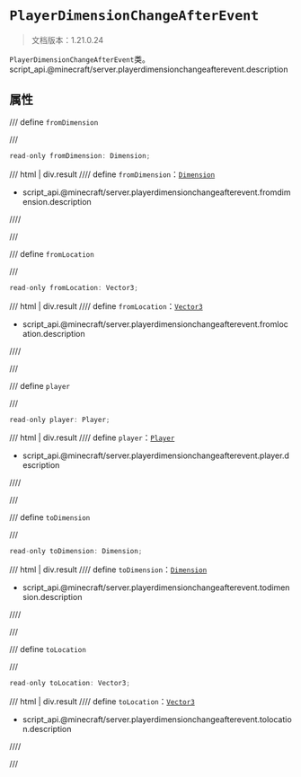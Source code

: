 # `PlayerDimensionChangeAfterEvent`

> 文档版本：1.21.0.24

`PlayerDimensionChangeAfterEvent`类。script_api.@minecraft/server.playerdimensionchangeafterevent.description

## 属性

/// define
`fromDimension`


///

```js
read-only fromDimension: Dimension;
```

/// html | div.result
//// define
`fromDimension`：[`Dimension`](./dimension.md)

- script_api.@minecraft/server.playerdimensionchangeafterevent.fromdimension.description


////

///


/// define
`fromLocation`


///

```js
read-only fromLocation: Vector3;
```

/// html | div.result
//// define
`fromLocation`：[`Vector3`](./vector3.md)

- script_api.@minecraft/server.playerdimensionchangeafterevent.fromlocation.description


////

///


/// define
`player`


///

```js
read-only player: Player;
```

/// html | div.result
//// define
`player`：[`Player`](./player.md)

- script_api.@minecraft/server.playerdimensionchangeafterevent.player.description


////

///


/// define
`toDimension`


///

```js
read-only toDimension: Dimension;
```

/// html | div.result
//// define
`toDimension`：[`Dimension`](./dimension.md)

- script_api.@minecraft/server.playerdimensionchangeafterevent.todimension.description


////

///


/// define
`toLocation`


///

```js
read-only toLocation: Vector3;
```

/// html | div.result
//// define
`toLocation`：[`Vector3`](./vector3.md)

- script_api.@minecraft/server.playerdimensionchangeafterevent.tolocation.description


////

///

